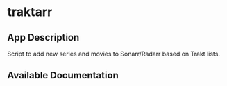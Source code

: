# traktarr

## App Description

Script to add new series and movies to Sonarr/Radarr based on Trakt lists.

## Available Documentation


